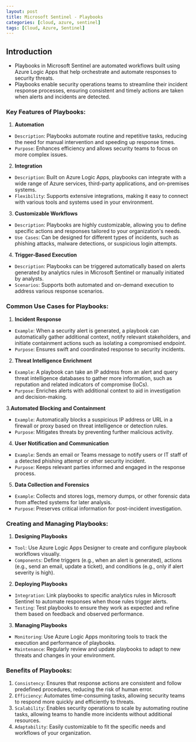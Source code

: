 ```yaml
---
layout: post
title: Microsoft Sentinel - Playbooks
categories: [cloud, azure, sentinel]
tags: [Cloud, Azure, Sentinel]
---
```


## Introduction
- Playbooks in Microsoft Sentinel are automated workflows built using Azure Logic Apps that help orchestrate and automate responses to security threats. 
- Playbooks enable security operations teams to streamline their incident response processes, ensuring consistent and timely actions are taken when alerts and incidents are detected.


### Key Features of Playbooks:
1. **Automation**
- `Description`: Playbooks automate routine and repetitive tasks, reducing the need for manual intervention and speeding up response times.
- `Purpose`: Enhances efficiency and allows security teams to focus on more complex issues.

2. **Integration**
- `Description`: Built on Azure Logic Apps, playbooks can integrate with a wide range of Azure services, third-party applications, and on-premises systems.
- `Flexibility`: Supports extensive integrations, making it easy to connect with various tools and systems used in your environment.

3. **Customizable Workflows**
- `Description`: Playbooks are highly customizable, allowing you to define specific actions and responses tailored to your organization's needs.
- `Use Cases`: Can be designed for different types of incidents, such as phishing attacks, malware detections, or suspicious login attempts.

4. **Trigger-Based Execution**
- `Description`: Playbooks can be triggered automatically based on alerts generated by analytics rules in Microsoft Sentinel or manually initiated by analysts.
- `Scenarios`: Supports both automated and on-demand execution to address various response scenarios.


### Common Use Cases for Playbooks:
1. **Incident Response**
- `Example`: When a security alert is generated, a playbook can automatically gather additional context, notify relevant stakeholders, and initiate containment actions such as isolating a compromised endpoint.
- `Purpose`: Ensures swift and coordinated response to security incidents.

2. **Threat Intelligence Enrichment**
- `Example`: A playbook can take an IP address from an alert and query threat intelligence databases to gather more information, such as reputation and related indicators of compromise (IoCs).
- `Purpose`: Enriches alerts with additional context to aid in investigation and decision-making.

3.**Automated Blocking and Containment**
- `Example`: Automatically blocks a suspicious IP address or URL in a firewall or proxy based on threat intelligence or detection rules.
- `Purpose`: Mitigates threats by preventing further malicious activity.

4. **User Notification and Communication**
- `Example`: Sends an email or Teams message to notify users or IT staff of a detected phishing attempt or other security incident.
- `Purpose`: Keeps relevant parties informed and engaged in the response process.

5. **Data Collection and Forensics**
- `Example`: Collects and stores logs, memory dumps, or other forensic data from affected systems for later analysis.
- `Purpose`: Preserves critical information for post-incident investigation.


### Creating and Managing Playbooks:
1. **Designing Playbooks**
- `Tool`: Use Azure Logic Apps Designer to create and configure playbook workflows visually.
- `Components`: Define triggers (e.g., when an alert is generated), actions (e.g., send an email, update a ticket), and conditions (e.g., only if alert severity is high).

2. **Deploying Playbooks**
- `Integration`: Link playbooks to specific analytics rules in Microsoft Sentinel to automate responses when those rules trigger alerts.
- `Testing`: Test playbooks to ensure they work as expected and refine them based on feedback and observed performance.

3. **Managing Playbooks**
- `Monitoring`: Use Azure Logic Apps monitoring tools to track the execution and performance of playbooks.
- `Maintenance`: Regularly review and update playbooks to adapt to new threats and changes in your environment.


### Benefits of Playbooks:
1. `Consistency`: Ensures that response actions are consistent and follow predefined procedures, reducing the risk of human error.
2. `Efficiency`: Automates time-consuming tasks, allowing security teams to respond more quickly and efficiently to threats.
3. `Scalability`: Enables security operations to scale by automating routine tasks, allowing teams to handle more incidents without additional resources.
4. `Adaptability`: Easily customizable to fit the specific needs and workflows of your organization.
